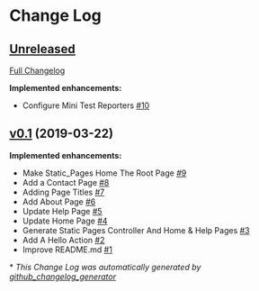 # Change Log

## [Unreleased](https://github.com/srhodgson/sample_app/tree/HEAD)

[Full Changelog](https://github.com/srhodgson/sample_app/compare/v0.1...HEAD)

**Implemented enhancements:**

- Configure Mini Test Reporters [\#10](https://github.com/srhodgson/sample_app/issues/10)

## [v0.1](https://github.com/srhodgson/sample_app/tree/v0.1) (2019-03-22)
**Implemented enhancements:**

- Make Static\_Pages Home The Root Page [\#9](https://github.com/srhodgson/sample_app/issues/9)
- Add a Contact Page [\#8](https://github.com/srhodgson/sample_app/issues/8)
- Adding Page Titles [\#7](https://github.com/srhodgson/sample_app/issues/7)
- Add About Page [\#6](https://github.com/srhodgson/sample_app/issues/6)
- Update Help Page [\#5](https://github.com/srhodgson/sample_app/issues/5)
- Update Home Page  [\#4](https://github.com/srhodgson/sample_app/issues/4)
- Generate Static Pages Controller And Home & Help Pages [\#3](https://github.com/srhodgson/sample_app/issues/3)
- Add A Hello Action [\#2](https://github.com/srhodgson/sample_app/issues/2)
- Improve README.md [\#1](https://github.com/srhodgson/sample_app/issues/1)



\* *This Change Log was automatically generated by [github_changelog_generator](https://github.com/skywinder/Github-Changelog-Generator)*